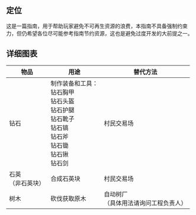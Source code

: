 ## 定位

这是一篇指南，用于帮助玩家避免不可再生资源的浪费，本指南不具备强制约束力，但仍希望各位尽可能参考指南节约资源，这也是避免过度开发的大前提之一。

## 详细图表
物品 | 用途 | 替代方法
-|-|-
钻石 | 制作装备和工具：</br>钻石胸甲</br>钻石头盔</br>钻石护腿</br>钻石靴子</br>钻石镐</br>钻石斧</br>钻石锄</br>钻石锹</br>钻石剑 | 村民交易场
石英</br>（非石英块） | 合成石英块 | 村民交易场
树木 | 砍伐获取原木 | 自动树厂</br>（具体用法请询问工程负责人）